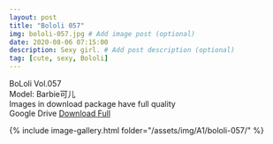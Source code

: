 ```yaml
---
layout: post
title: "Bololi 057"
img: bololi-057.jpg # Add image post (optional)
date: 2020-08-06 07:15:00
description: Sexy girl. # Add post description (optional)
tag: [cute, sexy, Bololi]
---
```

BoLoli Vol.057  
Model: Barbie可儿                                   
Images in download package have full quality                    
Google Drive [Download Full](http://gestyy.com/ewIXYB)

{% include image-gallery.html folder="/assets/img/A1/bololi-057/" %}
